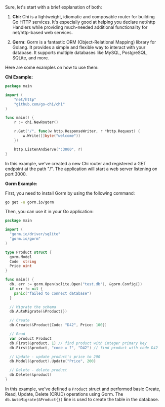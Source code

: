 Sure, let's start with a brief explanation of both:

1. **Chi:** Chi is a lightweight, idiomatic and composable router for building Go HTTP services. It's especially good at helping you declare net/http Handlers while providing much-needed additional functionality for net/http-based web services.

2. **Gorm:** Gorm is a fantastic ORM (Object-Relational Mapping) library for Golang. It provides a simple and flexible way to interact with your database. It supports multiple databases like MySQL, PostgreSQL, SQLite, and more.

Here are some examples on how to use them:

**Chi Example:**

```go
package main

import (
	"net/http"
	"github.com/go-chi/chi"
)

func main() {
	r := chi.NewRouter()

	r.Get("/", func(w http.ResponseWriter, r *http.Request) {
		w.Write([]byte("welcome"))
	})

	http.ListenAndServe(":3000", r)
}
```
In this example, we've created a new Chi router and registered a GET endpoint at the path "/". The application will start a web server listening on port 3000.

**Gorm Example:**

First, you need to install Gorm by using the following command:

```bash
go get -u gorm.io/gorm
```

Then, you can use it in your Go application:

```go
package main

import (
  "gorm.io/driver/sqlite"
  "gorm.io/gorm"
)

type Product struct {
  gorm.Model
  Code  string
  Price uint
}

func main() {
  db, err := gorm.Open(sqlite.Open("test.db"), &gorm.Config{})
  if err != nil {
    panic("failed to connect database")
  }

  // Migrate the schema
  db.AutoMigrate(&Product{})

  // Create
  db.Create(&Product{Code: "D42", Price: 100})

  // Read
  var product Product
  db.First(&product, 1) // find product with integer primary key
  db.First(&product, "code = ?", "D42") // find product with code D42

  // Update - update product's price to 200
  db.Model(&product).Update("Price", 200)

  // Delete - delete product
  db.Delete(&product)
}
```
In this example, we've defined a `Product` struct and performed basic Create, Read, Update, Delete (CRUD) operations using Gorm. The `db.AutoMigrate(&Product{})` line is used to create the table in the database.